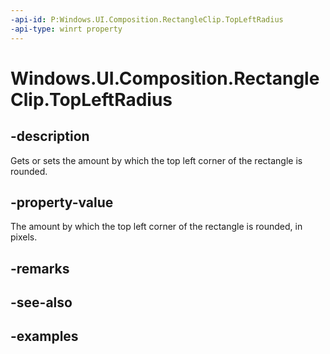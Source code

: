 ```yaml
---
-api-id: P:Windows.UI.Composition.RectangleClip.TopLeftRadius
-api-type: winrt property
---
```


# Windows.UI.Composition.RectangleClip.TopLeftRadius

<!--
public System.Numerics.Vector2 TopLeftRadius { get; set; }
-->

## -description

Gets or sets the amount by which the top left corner of the rectangle is rounded.

## -property-value

The amount by which the top left corner of the rectangle is rounded, in pixels.

## -remarks

## -see-also

## -examples


